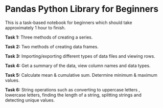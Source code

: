 # Pandas Python Library for Beginners
This is a task-based notebook for beginners which should take approximately 1 hour to finish.

**Task 1:** Three methods of creating a series.

**Task 2:** Two methods of creating data frames.

**Task 3:** Importing/exporting different types of data files and viewing rows.

**Task 4:** Get a summary of the data, view column names and data types.

**Task 5:** Calculate mean & cumulative sum. Determine minimum & maximum values.

**Task 6:** String operations such as converting to uppercase letters , lowercase letters, finding the length of a string, splitting strings and detecting unique values.
